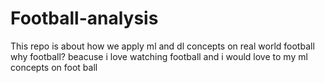 # Football-analysis
This repo is about how we apply ml and dl concepts on real world football 
why football? 
beacuse i love watching football and i would love to my ml concepts on foot ball
